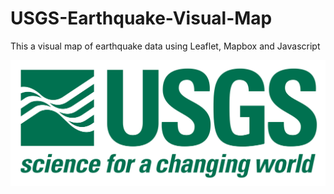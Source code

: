 # USGS-Earthquake-Visual-Map
This a visual map of earthquake data using Leaflet, Mapbox and Javascript



![](Images/1-Logo.png)
